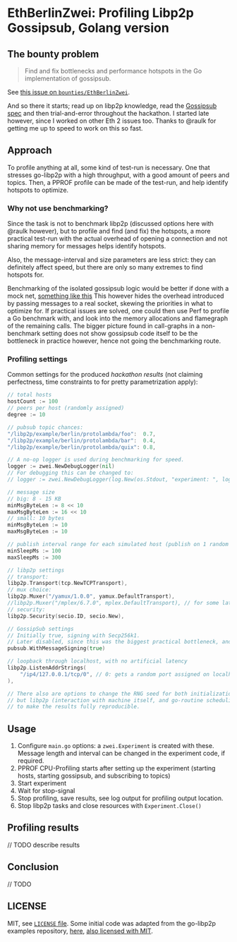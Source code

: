 # EthBerlinZwei: Profiling Libp2p Gossipsub, Golang version

## The bounty problem

> Find and fix bottlenecks and performance hotspots in the Go implementation of gossipsub.

See [this issue on `bounties/EthBerlinZwei`](https://github.com/ethberlinzwei/Bounties/issues/18).

And so there it starts; read up on libp2p knowledge, 
read the [Gossipsub spec](https://github.com/libp2p/specs/tree/master/pubsub/gossipsub)
and then trial-and-error throughout the hackathon. I started late however, since I worked on other Eth 2 issues too.
Thanks to @raulk for getting me up to speed to work on this so fast. 

## Approach

To profile anything at all, some kind of test-run is necessary.
One that stresses go-libp2p with a high throughput, with a good amount of peers and topics.
Then, a PPROF profile can be made of the test-run, and help identify hotspots to optimize.

### Why not use benchmarking?

Since the task is not to benchmark libp2p (discussed options here with @raulk however), but to profile and find (and fix) the hotspots,
a more practical test-run with the actual overhead of opening a connection and not sharing memory for messages helps identify hotspots.

Also, the message-interval and size parameters are less strict: they can definitely affect speed,
 but there are only so many extremes to find hotspots for.

Benchmarking of the isolated gossipsub logic would be better if done with a mock net, 
 [something like this](https://github.com/libp2p/go-libp2p/blob/master/p2p/net/mock/mock_net.go)
This however hides the overhead introduced by passing messages to a real socket, skewing the priorities in what to optimize for.
If practical issues are solved, one could then use Perf to profile a Go benchmark with, and look into the memory allocations and flamegraph of the remaining calls.
The bigger picture found in call-graphs in a non-benchmark setting does not show gossipsub code itself to be the bottleneck in practice however, hence not going the benchmarking route.

### Profiling settings

Common settings for the produced *hackathon results* (not claiming perfectness, time constraints to for pretty parametrization apply):

```go
// total hosts
hostCount := 100
// peers per host (randomly assigned)
degree := 10

// pubsub topic chances:
"/libp2p/example/berlin/protolambda/foo":  0.7,
"/libp2p/example/berlin/protolambda/bar":  0.4,
"/libp2p/example/berlin/protolambda/quix": 0.8,

// A no-op logger is used during benchmarking for speed.
logger := zwei.NewDebugLogger(nil)
// For debugging this can be changed to:  
// logger := zwei.NewDebugLogger(log.New(os.Stdout, "experiment: ", log.Lmicroseconds))

// message size
// big: 8 - 15 KB
minMsgByteLen := 8 << 10
maxMsgByteLen := 16 << 10
// small: 10 bytes
minMsgByteLen := 10
maxMsgByteLen := 10

// publish interval range for each simulated host (publish on 1 random topic)
minSleepMs := 100
maxSleepMs := 300

// libp2p settings
// transport:
libp2p.Transport(tcp.NewTCPTransport),
// mux choice:
libp2p.Muxer("/yamux/1.0.0", yamux.DefaultTransport),
//libp2p.Muxer("/mplex/6.7.0", mplex.DefaultTransport), // for some later profiles with mplex
// security:
libp2p.Security(secio.ID, secio.New),

// GossipSub settings
// Initially true, signing with Secp256k1.
// Later disabled, since this was the biggest practical bottleneck, and obfuscates the smaller differences. 
pubsub.WithMessageSigning(true)

// loopback through localhost, with no artificial latency
libp2p.ListenAddrStrings(
    "/ip4/127.0.0.1/tcp/0", // 0: gets a random port assigned on localhost
),

// There also are options to change the RNG seed for both initialization and the testrun itself,
// but libp2p (interaction with machine itself, and go-routine scheduling) is not deterministic enough
// to make the results fully reproducible. 
```

## Usage

1. Configure `main.go` options: a `zwei.Experiment` is created with these.
  Message length and interval can be changed in the experiment code, if required.
2. PPROF CPU-Profiling starts after setting up the experiment (starting hosts, starting gossipsub, and subscribing to topics)  
3. Start experiment
4. Wait for stop-signal
5. Stop profiling, save results, see log output for profiling output location. 
6. Stop libp2p tasks and close resources with `Experiment.Close()`

## Profiling results

// TODO describe results

## Conclusion

// TODO 

## LICENSE

MIT, see [`LICENSE` file](./LICENSE).
Some initial code was adapted from the go-libp2p examples repository,
 [here](https://github.com/libp2p/go-libp2p-examples),
 [also licensed with MIT](https://github.com/libp2p/go-libp2p-examples/blob/master/LICENSE).
